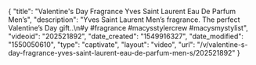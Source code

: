 {
    "title": "Valentine's Day Fragrance  Yves Saint Laurent Eau De Parfum Men’s",
    "description": "Yves Saint Laurent Men’s fragrance. The perfect Valentine’s Day gift..\n#y #fragrance #macysstylercrew #macysmystylist",
    "videoid": "202521892",
    "date_created": "1549916327",
    "date_modified": "1550050610",
    "type": "captivate",
    "layout": "video",
    "url": "\/v\/valentine-s-day-fragrance-yves-saint-laurent-eau-de-parfum-men-s\/202521892"
}